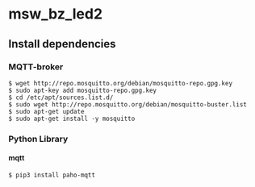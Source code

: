 # msw_bz_led2

## Install dependencies
### MQTT-broker
```
$ wget http://repo.mosquitto.org/debian/mosquitto-repo.gpg.key
$ sudo apt-key add mosquitto-repo.gpg.key
$ cd /etc/apt/sources.list.d/
$ sudo wget http://repo.mosquitto.org/debian/mosquitto-buster.list 
$ sudo apt-get update
$ sudo apt-get install -y mosquitto
```
### Python Library
#### mqtt
```
$ pip3 install paho-mqtt
